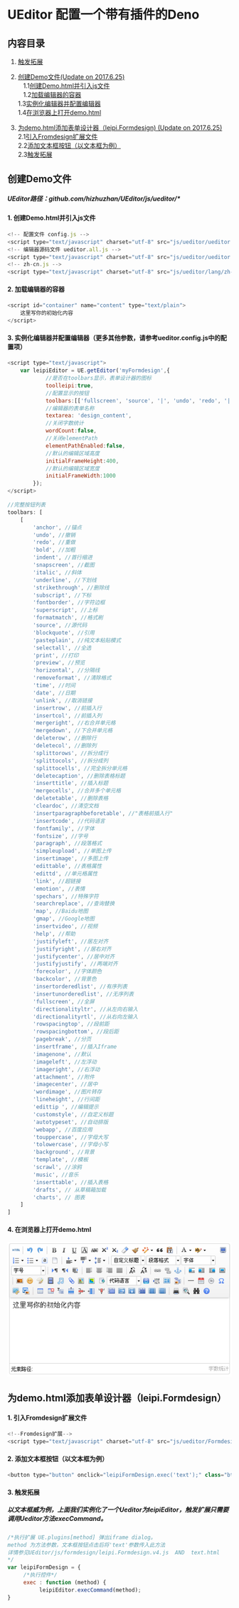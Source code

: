 # UEditor 配置一个带有插件的Deno 
## 内容目录
  1. [触发拓展](https://github.com/hizhuzhan/UEditor/blob/master/README.md#内容目录)

1. [创建Demo文件(Update on 2017.6.25)](https://github.com/hizhuzhan/UEditor/blob/master/README.md#创建Demo文件)<br>
    1.1[创建Demo.html并引入js文件](https://github.com/hizhuzhan/UEditor/blob/master/README.md#创建Demo.html并引入js文件)<br>
    1.2[加载编辑器的容器](https://github.com/hizhuzhan/UEditor/blob/master/README.md#加载编辑器的容器)<br>
    1.3[实例化编辑器并配置编辑器](https://github.com/hizhuzhan/UEditor/blob/master/README.md#实例化编辑器并配置编辑器（更多其他参数，请参考ueditor.config.js中的配置项）)<br>
    1.4[在浏览器上打开demo.html](https://github.com/hizhuzhan/UEditor/blob/master/README.md#在浏览器上打开demo.html)<br>
2. [为demo.html添加表单设计器（leipi.Formdesign) (Update on 2017.6.25)](https://github.com/hizhuzhan/UEditor/blob/master/README.md#为demo.html添加表单设计器（leipi.Formdesign）)<br>
    2.1[引入Fromdesign扩展文件](https://github.com/hizhuzhan/UEditor/blob/master/README.md#引入Fromdesign扩展文件)<br>
    2.2[添加文本框按钮（以文本框为例）](https://github.com/hizhuzhan/UEditor/blob/master/README.md#添加文本框按钮（以文本框为例）)<br>
    2.3[触发拓展](https://github.com/hizhuzhan/UEditor/blob/master/README.md#触发拓展)

## 创建Demo文件
##### UEditor路径：github.com/hizhuzhan/UEditor/js/ueditor/*
#### 1. 创建Demo.html并引入js文件
```javascript
<!-- 配置文件 config.js -->
<script type="text/javascript" charset="utf-8" src="js/ueditor/ueditor.config.js"></script>
<!-- 编辑器源码文件 ueditor.all.js -->
<script type="text/javascript" charset="utf-8" src="js/ueditor/ueditor.all.js"></script>
<!-- zh-cn.js -->
<script type="text/javascript" charset="utf-8" src="js/ueditor/lang/zh-cn/zh-cn.js"></script>
```
#### 2. 加载编辑器的容器
```javascript
<script id="container" name="content" type="text/plain">
    这里写你的初始化内容
</script>
```
#### 3. 实例化编辑器并配置编辑器（更多其他参数，请参考ueditor.config.js中的配置项）
```javascript
<script type="text/javascript">
    var leipiEditor = UE.getEditor('myFormdesign',{
            //是否在toolbars显示，表单设计器的图标 
            toolleipi:true,
            //配置显示的按钮
            toolbars:[['fullscreen', 'source', '|', 'undo', 'redo', '|','bold', 'italic', 'underline', 'fontborder', 'strikethrough',  'removeformat', '|', 'forecolor', 'backcolor', 'insertorderedlist', 'insertunorderedlist','|', 'fontfamily', 'fontsize', '|', 'indent', '|', 'justifyleft', 'justifycenter', 'justifyright', 'justifyjustify', '|',  'link', 'unlink',  '|',  'horizontal',  'spechars',  'wordimage', '|', 'inserttable', 'deletetable',  'mergecells',  'splittocells']],
            //编辑器的表单名称   
            textarea: 'design_content',
            //关闭字数统计
            wordCount:false,
            //关闭elementPath
            elementPathEnabled:false,
            //默认的编辑区域高度
            initialFrameHeight:400,
            //默认的编辑区域宽度
            initialFrameWidth:1000
        });
</script>
```
```javascript
//完整按钮列表
toolbars: [
    [
        'anchor', //锚点
        'undo', //撤销
        'redo', //重做
        'bold', //加粗
        'indent', //首行缩进
        'snapscreen', //截图
        'italic', //斜体
        'underline', //下划线
        'strikethrough', //删除线
        'subscript', //下标
        'fontborder', //字符边框
        'superscript', //上标
        'formatmatch', //格式刷
        'source', //源代码
        'blockquote', //引用
        'pasteplain', //纯文本粘贴模式
        'selectall', //全选
        'print', //打印
        'preview', //预览
        'horizontal', //分隔线
        'removeformat', //清除格式
        'time', //时间
        'date', //日期
        'unlink', //取消链接
        'insertrow', //前插入行
        'insertcol', //前插入列
        'mergeright', //右合并单元格
        'mergedown', //下合并单元格
        'deleterow', //删除行
        'deletecol', //删除列
        'splittorows', //拆分成行
        'splittocols', //拆分成列
        'splittocells', //完全拆分单元格
        'deletecaption', //删除表格标题
        'inserttitle', //插入标题
        'mergecells', //合并多个单元格
        'deletetable', //删除表格
        'cleardoc', //清空文档
        'insertparagraphbeforetable', //"表格前插入行"
        'insertcode', //代码语言
        'fontfamily', //字体
        'fontsize', //字号
        'paragraph', //段落格式
        'simpleupload', //单图上传
        'insertimage', //多图上传
        'edittable', //表格属性
        'edittd', //单元格属性
        'link', //超链接
        'emotion', //表情
        'spechars', //特殊字符
        'searchreplace', //查询替换
        'map', //Baidu地图
        'gmap', //Google地图
        'insertvideo', //视频
        'help', //帮助
        'justifyleft', //居左对齐
        'justifyright', //居右对齐
        'justifycenter', //居中对齐
        'justifyjustify', //两端对齐
        'forecolor', //字体颜色
        'backcolor', //背景色
        'insertorderedlist', //有序列表
        'insertunorderedlist', //无序列表
        'fullscreen', //全屏
        'directionalityltr', //从左向右输入
        'directionalityrtl', //从右向左输入
        'rowspacingtop', //段前距
        'rowspacingbottom', //段后距
        'pagebreak', //分页
        'insertframe', //插入Iframe
        'imagenone', //默认
        'imageleft', //左浮动
        'imageright', //右浮动
        'attachment', //附件
        'imagecenter', //居中
        'wordimage', //图片转存
        'lineheight', //行间距
        'edittip ', //编辑提示
        'customstyle', //自定义标题
        'autotypeset', //自动排版
        'webapp', //百度应用
        'touppercase', //字母大写
        'tolowercase', //字母小写
        'background', //背景
        'template', //模板
        'scrawl', //涂鸦
        'music', //音乐
        'inserttable', //插入表格
        'drafts', // 从草稿箱加载
        'charts', // 图表
    ]
]
```
#### 4. 在浏览器上打开demo.html<br>
![demo.html](https://github.com/hizhuzhan/UEditor/raw/master/img/demo.png)
## 为demo.html添加表单设计器（leipi.Formdesign）
#### 1. 引入Fromdesign扩展文件
```javascript
<!--Fromdesign扩展-->
<script type="text/javascript" charset="utf-8" src="js/ueditor/Formdesign/leipi.Formdesign.v4.js"></script>
```
#### 2. 添加文本框按钮（以文本框为例）
```javascript
<button type="button" onclick="leipiFormDesign.exec('text');" class="btn btn-info">文本框</button>
```
#### 3. 触发拓展
##### 以文本框威为例，上面我们实例化了一个Ueditor为leipiEditor，触发扩展只需要调用Ueditor方法execCommand。
```javascript
/*执行扩展 UE.plugins[method] 弹出iframe dialog。
method 为方法参数，文本框按钮点击后将'text'参数传入此方法
详情参见UEditor/js/formdesign/leipi.Formdesign.v4.js  AND  text.html
*/
var leipiFormDesign = {
     /*执行控件*/
     exec : function (method) {
          leipiEditor.execCommand(method);
}
```


